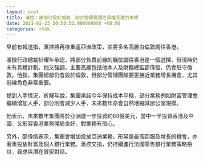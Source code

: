 ```yaml
---
layout: post
title: 滙控：總部仍設於倫敦　部分管理層調往具增長潛力市場
date: 2021-02-23 20:50:52.000000000 +08:00
categories: rthk
---
```


早前有報道指，滙控將再推重返亞洲政策，並將多名高層由倫敦調往香港。

滙控行政總裁祈耀年承認，將部分負責前線的職位調往香港是一個選擇，但現時仍未有具體計劃。他又強調，主要高層包括他本人及財務總監邵偉信，仍會駐守倫敦。他指，集團總部仍會設於倫敦，但部分管理團隊要更接近業務增長機會，尤其前線角色非常重要。

提到人手情況，祈耀年說，集團承諾今年保持成本平穩，部分業務例如財富管理會繼續增加人手，部分則會減少人手，未來數年亦會自然地縮減辦公室規模。

他表示，未來數年集團將於亞洲進一步投資約60億美元，當中一半投資香港及中國，又形容香港業務開局良好，對業務有信心。

另外，邵偉信表示，集團會增加投放亞洲業務，形容是最高回報及增長的機會，亦著重投放財富及個人銀行業務。滙控又指，仍持續進行法國零售銀行業務策略檢討，尋求與潛在買家對話。
